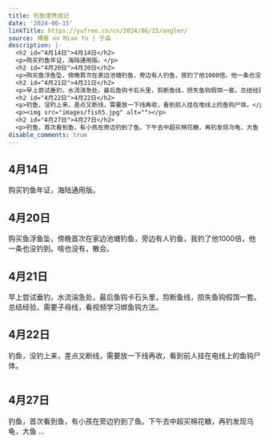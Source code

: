 ```yaml
---
title: 钓鱼佬养成记
date: '2024-06-15'
linkTitle: https://yufree.cn/cn/2024/06/15/angler/
source: 博客 on Miao Yu | 于淼
description: |-
  <h2 id="4月14日">4月14日</h2>
  <p>购买钓鱼年证，海陆通用版。</p>
  <h2 id="4月20日">4月20日</h2>
  <p>购买鱼浮鱼坠，傍晚首次在家边池塘钓鱼，旁边有人钓鱼，我钓了他1000倍，他一条也没钓到。啥也没有，散会。</p>
  <h2 id="4月21日">4月21日</h2>
  <p>早上尝试垂钓，水流湍急处，最后鱼钩卡石头里，剪断鱼线，损失鱼钩假饵一套。总结经验，需要子母线，看视频学习绑鱼钩方法。</p>
  <h2 id="4月22日">4月22日</h2>
  <p>钓鱼，没钓上来，差点又断线，需要放一下线再收，看到前人挂在电线上的鱼钩尸体。</p>
  <p><img src="images/fish5.jpg" alt=""></p>
  <h2 id="4月27日">4月27日</h2>
  <p>钓鱼，首次看到鱼，有小孩在旁边钓到了鱼。下午去中超买棉花糖，再钓发现乌龟，大鱼 ...
disable_comments: true
---
```

<h2 id="4月14日">4月14日</h2>
<p>购买钓鱼年证，海陆通用版。</p>
<h2 id="4月20日">4月20日</h2>
<p>购买鱼浮鱼坠，傍晚首次在家边池塘钓鱼，旁边有人钓鱼，我钓了他1000倍，他一条也没钓到。啥也没有，散会。</p>
<h2 id="4月21日">4月21日</h2>
<p>早上尝试垂钓，水流湍急处，最后鱼钩卡石头里，剪断鱼线，损失鱼钩假饵一套。总结经验，需要子母线，看视频学习绑鱼钩方法。</p>
<h2 id="4月22日">4月22日</h2>
<p>钓鱼，没钓上来，差点又断线，需要放一下线再收，看到前人挂在电线上的鱼钩尸体。</p>
<p><img src="images/fish5.jpg" alt=""></p>
<h2 id="4月27日">4月27日</h2>
<p>钓鱼，首次看到鱼，有小孩在旁边钓到了鱼。下午去中超买棉花糖，再钓发现乌龟，大鱼 ...